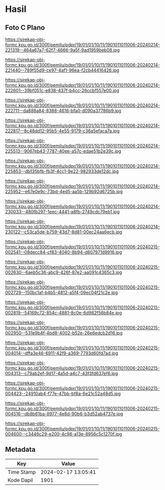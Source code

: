 # Hasil

## Foto C Plano

https://sirekap-obj-formc.kpu.go.id/300f/pemilu/pdpr/19/01/01/10/11/1901011011006-20240214-221319--464a67a7-62f7-4666-9a5f-9ad1959beb08.jpg

https://sirekap-obj-formc.kpu.go.id/300f/pemilu/pdpr/19/01/01/10/11/1901011011006-20240214-221440--789f55d9-ce97-4af1-96ea-f2cb44416426.jpg

https://sirekap-obj-formc.kpu.go.id/300f/pemilu/pdpr/19/01/01/10/11/1901011011006-20240214-222601--39bf051c-e838-437f-b4cc-26ccbf557e00.jpg

https://sirekap-obj-formc.kpu.go.id/300f/pemilu/pdpr/19/01/01/10/11/1901011011006-20240214-222711--da888a84-8388-4616-bfa0-d090a37786b9.jpg

https://sirekap-obj-formc.kpu.go.id/300f/pemilu/pdpr/19/01/01/10/11/1901011011006-20240214-222817--8c48dd12-95b5-4e55-9179-c36a5efaca7a.jpg

https://sirekap-obj-formc.kpu.go.id/300f/pemilu/pdpr/19/01/01/10/11/1901011011006-20240214-225513--9067eb43-7787-40ee-a57c-edae51b2e39c.jpg

https://sirekap-obj-formc.kpu.go.id/300f/pemilu/pdpr/19/01/01/10/11/1901011011006-20240214-225853--db135bfb-fb3f-4cc1-9e22-982933de12dc.jpg

https://sirekap-obj-formc.kpu.go.id/300f/pemilu/pdpr/19/01/01/10/11/1901011011006-20240214-225952--e67e0e9c-73bd-4ed5-aa5b-129b92d6725b.jpg

https://sirekap-obj-formc.kpu.go.id/300f/pemilu/pdpr/19/01/01/10/11/1901011011006-20240214-230033--480fb297-1eec-4441-a8fb-2749cdc79eb1.jpg

https://sirekap-obj-formc.kpu.go.id/300f/pemilu/pdpr/19/01/01/10/11/1901011011006-20240214-230122--c53ca5de-b759-43d7-8d81-00ec24aa6ecb.jpg

https://sirekap-obj-formc.kpu.go.id/300f/pemilu/pdpr/19/01/01/10/11/1901011011006-20240215-002541--08decc84-cf83-4040-8b94-d807971d9916.jpg

https://sirekap-obj-formc.kpu.go.id/300f/pemilu/pdpr/19/01/01/10/11/1901011011006-20240215-002630--6aeb5c36-abc9-426f-87e2-aa091c4365c3.jpg

https://sirekap-obj-formc.kpu.go.id/300f/pemilu/pdpr/19/01/01/10/11/1901011011006-20240215-002729--150bc1af-b4b5-4812-a5f4-09ec04f21c2e.jpg

https://sirekap-obj-formc.kpu.go.id/300f/pemilu/pdpr/19/01/01/10/11/1901011011006-20240215-002819--54169c72-854c-4881-8c0e-6d982f56b84e.jpg

https://sirekap-obj-formc.kpu.go.id/300f/pemilu/pdpr/19/01/01/10/11/1901011011006-20240215-002950--531e9b4f-4bd8-4002-b52e-26e6edcb2d16.jpg

https://sirekap-obj-formc.kpu.go.id/300f/pemilu/pdpr/19/01/01/10/11/1901011011006-20240215-004014--dffa3e46-6911-42f9-a369-7793d60fd7ad.jpg

https://sirekap-obj-formc.kpu.go.id/300f/pemilu/pdpr/19/01/01/10/11/1901011011006-20240215-004313--c79ab2ef-9d17-4a5d-a4c7-43f3fd637ef6.jpg

https://sirekap-obj-formc.kpu.go.id/300f/pemilu/pdpr/19/01/01/10/11/1901011011006-20240215-004423--24910ab4-f77e-47bb-bf8a-6e21c52a48d5.jpg

https://sirekap-obj-formc.kpu.go.id/300f/pemilu/pdpr/19/01/01/10/11/1901011011006-20240215-004516--db8b61ba-8977-4e8d-90b6-b3d52ab4737e.jpg

https://sirekap-obj-formc.kpu.go.id/300f/pemilu/pdpr/19/01/01/10/11/1901011011006-20240215-004600--c3446c29-e200-4c98-a13e-8956c5c1270f.jpg


## Metadata

| Key        | Value               |
| ---------- | ------------------- |
| Time Stamp | 2024-02-17 13:05:41 |
| Kode Dapil | 1901                |



